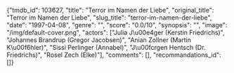 {"tmdb_id": 103627, "title": "Terror im Namen der Liebe", "original_title": "Terror im Namen der Liebe", "slug_title": "terror-im-namen-der-liebe", "date": "1997-04-08", "genre": "", "score": "0.0/10", "synopsis": "", "image": "/img/default-cover.png", "actors": ["Julia J\u00e4ger (Kerstin Friedrichs)", "Johannes Brandrup (Gregor Jacobsen)", "Anian Zollner (Martin K\u00f6hler)", "Sissi Perlinger (Annabel)", "J\u00fcrgen Hentsch (Dr. Friedrichs)", "Rosel Zech (Elke)"], "comments": [], "recommandations_id": []}